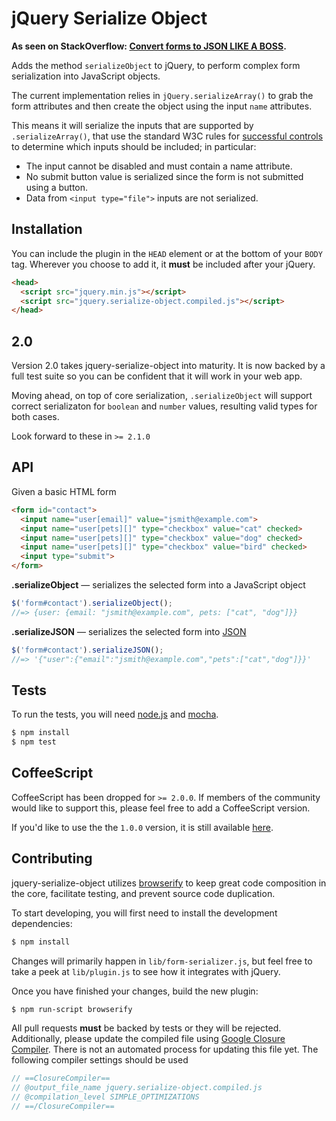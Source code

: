 jQuery Serialize Object
=======================

**As seen on StackOverflow: [Convert forms to JSON LIKE A BOSS][SO].**

Adds the method `serializeObject` to jQuery, to perform complex form
serialization into JavaScript objects.

The current implementation relies in `jQuery.serializeArray()` to grab the form
attributes and then create the object using the input `name` attributes.

This means it will serialize the inputs that are supported by
`.serializeArray()`, that use the standard W3C rules for [successful controls][w3c_controls]
to determine which inputs should be included; in particular:

* The input cannot be disabled and must contain a name attribute.
* No submit button value is serialized since the form is not submitted using a button.
* Data from `<input type="file">` inputs are not serialized.


Installation
------------

You can include the plugin in the `HEAD` element or at the bottom of your `BODY`
tag. Wherever you choose to add it, it **must** be included after your jQuery.

```html
<head>
  <script src="jquery.min.js"></script>
  <script src="jquery.serialize-object.compiled.js"></script>
</head>
```

2.0
---

Version 2.0 takes jquery-serialize-object into maturity. It is now backed by a
full test suite so you can be confident that it will work in your web app.

Moving ahead, on top of core serialization, `.serializeObject` will support
correct serializaton for `boolean` and `number` values, resulting valid types
for both cases.

Look forward to these in `>= 2.1.0`


API
---

Given a basic HTML form

```html
<form id="contact">
  <input name="user[email]" value="jsmith@example.com">
  <input name="user[pets][]" type="checkbox" value="cat" checked>
  <input name="user[pets][]" type="checkbox" value="dog" checked>
  <input name="user[pets][]" type="checkbox" value="bird" checked>
  <input type="submit">
</form>
```

**.serializeObject** &mdash; serializes the selected form into a JavaScript object

```js
$('form#contact').serializeObject();
//=> {user: {email: "jsmith@example.com", pets: ["cat", "dog"]}}
```

**.serializeJSON** &mdash; serializes the selected form into [JSON][json]

```js
$('form#contact').serializeJSON();
//=> '{"user":{"email":"jsmith@example.com","pets":["cat","dog"]}}'
```


Tests
-----

To run the tests, you will need [node.js][node] and [mocha][mocha].

```sh
$ npm install
$ npm test
```


CoffeeScript
------------

CoffeeScript has been dropped for `>= 2.0.0`. If members of the community would
like to support this, please feel free to add a CoffeeScript version.

If you'd like to use the the `1.0.0` version, it is still available [here][legacy].


Contributing
------------

jquery-serialize-object utilizes [browserify][browserify] to keep great
code composition in the core, facilitate testing, and prevent source code
duplication.

To start developing, you will first need to install the development
dependencies:

```sh
$ npm install
```

Changes will primarily happen in `lib/form-serializer.js`, but feel free to take
a peek at `lib/plugin.js` to see how it integrates with jQuery.

Once you have finished your changes, build the new plugin:

```sh
$ npm run-script browserify
```

All pull requests **must** be backed by tests or they will be rejected.
Additionally, please update the compiled file using [Google Closure Compiler][compiler].
There is not an automated process for updating this file yet. The following
compiler settings should be used

```js
// ==ClosureCompiler==
// @output_file_name jquery.serialize-object.compiled.js
// @compilation_level SIMPLE_OPTIMIZATIONS
// ==/ClosureCompiler==
```

[SO]: http://stackoverflow.com/a/8407771/184600
[w3c_controls]: http://www.w3.org/TR/html401/interact/forms.html#h-17.13.2
[json]: http://json.org
[node]: http://nodejs.org
[mocha]: http://visionmedia.github.io/mocha/
[legacy]: https://github.com/macek/jquery-serialize-object/releases/tag/1.0.0
[browserify]: https://github.com/substack/node-browserify
[compiler]: http://closure-compiler.appspot.com
